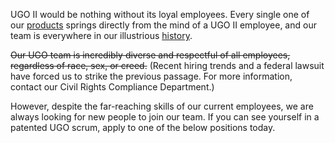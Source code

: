 UGO II would be nothing without its loyal employees. Every single one of our [products](/products) springs directly from the mind of a UGO II employee, and our team is everywhere in our illustrious [history](/history).

~~Our UGO team is incredibly diverse and respectful of all employees, regardless of race, sex, or creed.~~ (Recent hiring trends and a federal lawsuit have forced us to strike the previous passage. For more information, contact our Civil Rights Compliance Department.)

However, despite the far-reaching skills of our current employees, we are always looking for new people to join our team. If you can see yourself in a patented UGO scrum, apply to one of the below positions today.

